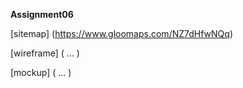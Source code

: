 **Assignment06**

[sitemap] (https://www.gloomaps.com/NZ7dHfwNQq)

[wireframe] ( ... )

[mockup] ( ... )
